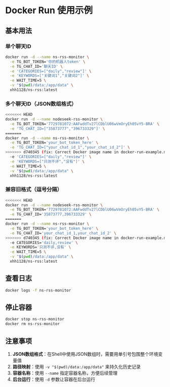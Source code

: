 # Docker Run 使用示例

## 基本用法

### 单个聊天ID
```bash
docker run -d --name ns-rss-monitor \
  -e TG_BOT_TOKEN='你的机器人token' \
  -e TG_CHAT_ID='聊天ID' \
  -e 'CATEGORIES=["daily","review"]' \
  -e 'KEYWORDS=["关键词1","关键词2"]' \
  -e WAIT_TIME=5 \
  -v "$(pwd)/data:/app/data" \
  xhh1128/ns-rss:latest
```

### 多个聊天ID（JSON数组格式）
```bash
<<<<<<< HEAD
docker run -d --name nodeseek-rss-monitor \
  -e TG_BOT_TOKEN='7729781072:AAFwddTv27lCDblU06wVmOryEh05vY5-BRA' \
  -e 'TG_CHAT_ID=["35873777","396733329"]' \
=======
docker run -d --name ns-rss-monitor \
  -e TG_BOT_TOKEN='your_bot_token_here' \
  -e 'TG_CHAT_ID=["your_chat_id_1","your_chat_id_2"]' \
>>>>>>> d740345 (fix: Correct Docker image name in docker-run-example.md)
  -e 'CATEGORIES=["daily","review"]' \
  -e 'KEYWORDS=["只测不评","没有"]' \
  -e WAIT_TIME=5 \
  -v "$(pwd)/data:/app/data" \
  xhh1128/ns-rss:latest
```

### 兼容旧格式（逗号分隔）
```bash
<<<<<<< HEAD
docker run -d --name nodeseek-rss-monitor \
  -e TG_BOT_TOKEN='7729781072:AAFwddTv27lCDblU06wVmOryEh05vY5-BRA' \
  -e TG_CHAT_ID='35873777,396733329' \
=======
docker run -d --name ns-rss-monitor \
  -e TG_BOT_TOKEN='your_bot_token_here' \
  -e TG_CHAT_ID='your_chat_id_1,your_chat_id_2' \
>>>>>>> d740345 (fix: Correct Docker image name in docker-run-example.md)
  -e CATEGORIES='daily,review' \
  -e KEYWORDS='只测不评,没有' \
  -e WAIT_TIME=5 \
  -v "$(pwd)/data:/app/data" \
  xhh1128/ns-rss:latest
```

## 查看日志
```bash
docker logs -f ns-rss-monitor
```

## 停止容器
```bash
docker stop ns-rss-monitor
docker rm ns-rss-monitor
```

## 注意事项

1. **JSON数组格式**：在Shell中使用JSON数组时，需要用单引号包围整个环境变量值
2. **路径映射**：使用 `-v "$(pwd)/data:/app/data"` 来持久化历史记录
3. **容器名称**：使用 `--name` 指定容器名称，方便后续管理
4. **后台运行**：使用 `-d` 参数让容器在后台运行 